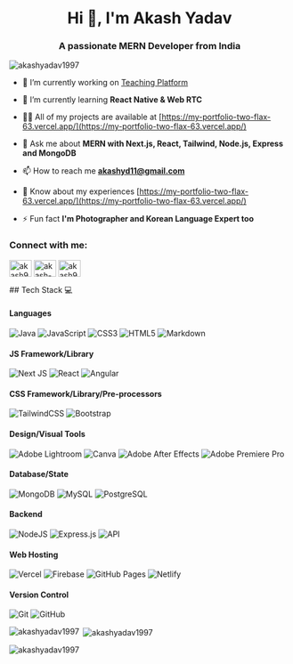 <h1 align="center">Hi 👋, I'm Akash Yadav</h1>
<h3 align="center">A passionate MERN Developer from India</h3>

<p align="left"> <img src="https://komarev.com/ghpvc/?username=akashyadav1997&label=Profile%20views&color=0e75b6&style=flat" alt="akashyadav1997" /> </p>

- 🔭 I’m currently working on [Teaching Platform](https://teaching-platform-client-xi.vercel.app/)

- 🌱 I’m currently learning **React Native & Web RTC**

- 👨‍💻 All of my projects are available at [https://my-portfolio-two-flax-63.vercel.app/](https://my-portfolio-two-flax-63.vercel.app/)

- 💬 Ask me about **MERN with Next.js, React, Tailwind, Node.js, Express and MongoDB**

- 📫 How to reach me **akashyd11@gmail.com**

- 📄 Know about my experiences [https://my-portfolio-two-flax-63.vercel.app/](https://my-portfolio-two-flax-63.vercel.app/)

- ⚡ Fun fact **I'm Photographer and Korean Language Expert too**

<h3 align="left">Connect with me:</h3>
<p align="left">
<a href="https://twitter.com/akash97yadav" target="blank"><img align="center" src="https://raw.githubusercontent.com/rahuldkjain/github-profile-readme-generator/master/src/images/icons/Social/twitter.svg" alt="akash97yadav" height="30" width="40" /></a>
<a href="https://linkedin.com/in/akash-yadav-5b19a921a/" target="blank"><img align="center" src="https://raw.githubusercontent.com/rahuldkjain/github-profile-readme-generator/master/src/images/icons/Social/linked-in-alt.svg" alt="akash-yadav-5b19a921a/" height="30" width="40" /></a>
<a href="https://instagram.com/akash97.yadav/" target="blank"><img align="center" src="https://raw.githubusercontent.com/rahuldkjain/github-profile-readme-generator/master/src/images/icons/Social/instagram.svg" alt="akash97.yadav/" height="30" width="40" /></a>
</p>
## Tech Stack 💻

#### Languages
![Java](https://img.shields.io/badge/-Java-000?style=for-the-badge&logo=java)
![JavaScript](https://img.shields.io/badge/-JavaScript-000?style=for-the-badge&logo=javascript)
![CSS3](https://img.shields.io/badge/-CSS3-000?style=for-the-badge&logo=css3)
![HTML5](https://img.shields.io/badge/-HTML5-000?style=for-the-badge&logo=html5)
![Markdown](https://img.shields.io/badge/-Markdown-000?style=for-the-badge&logo=markdown)

#### JS Framework/Library
![Next JS](https://img.shields.io/badge/-NextJS-000?style=for-the-badge&logo=next.js)
![React](https://img.shields.io/badge/-ReactJS-000?style=for-the-badge&logo=react)
![Angular](https://img.shields.io/badge/-AngularJS-000?style=for-the-badge&logo=angular)

#### CSS Framework/Library/Pre-processors
![TailwindCSS](https://img.shields.io/badge/-TailwindCSS-000?style=for-the-badge&logo=tailwind-css)
![Bootstrap](https://img.shields.io/badge/-Bootstrap-000?style=for-the-badge&logo=bootstrap)

#### Design/Visual Tools
![Adobe Lightroom](https://img.shields.io/badge/-Adobe%20Lightroom-000?style=for-the-badge&logo=adobe%20lightroom)
![Canva](https://img.shields.io/badge/-Canva-000?style=for-the-badge&logo=canva)
![Adobe After Effects](https://img.shields.io/badge/-Adobe%20After%20Effects-000?style=for-the-badge&logo=Adobe%20After%20Effects&logoColor=white)
![Adobe Premiere Pro](https://img.shields.io/badge/Adobe%20Premiere%20Pro-000?style=for-the-badge&logo=Adobe%20Premiere%20Pro&logoColor=white)

#### Database/State
![MongoDB](https://img.shields.io/badge/-MongoDB-000?style=for-the-badge&logo=mongodb)
![MySQL](https://img.shields.io/badge/-MySQL-000?style=for-the-badge&logo=mysql)
![PostgreSQL](https://img.shields.io/badge/-PostgreSQL-000?style=for-the-badge&logo=postgresql)

#### Backend
![NodeJS](https://img.shields.io/badge/-NodeJS-000?style=for-the-badge&logo=node.js&logoColor=pink)
![Express.js](https://img.shields.io/badge/-ExpressJS-000?style=for-the-badge&logo=express)
![API](https://img.shields.io/badge/-API-000?style=for-the-badge&logo=fastapi)

#### Web Hosting
![Vercel](https://img.shields.io/badge/-Vercel-000?style=for-the-badge&logo=vercel)
![Firebase](https://img.shields.io/badge/-Firebase-000?style=for-the-badge&logo=firebase)
![GitHub Pages](https://img.shields.io/badge/-GitHub%20Pages-000?style=for-the-badge&logo=github)
![Netlify](https://img.shields.io/badge/-Netlify-000?style=for-the-badge&logo=netlify)

#### Version Control
![Git](https://img.shields.io/badge/-Git-000?style=for-the-badge&logo=git)
![GitHub](https://img.shields.io/badge/-GitHub-000?style=for-the-badge&logo=github)

<p><img align="left" src="https://github-readme-stats.vercel.app/api/top-langs?username=akashyadav1997&show_icons=true&locale=en&layout=compact" alt="akashyadav1997" /></p>

<p>&nbsp;<img align="center" src="https://github-readme-stats.vercel.app/api?username=akashyadav1997&show_icons=true&locale=en" alt="akashyadav1997" /></p>

<p><img align="center" src="https://github-readme-streak-stats.herokuapp.com/?user=akashyadav1997&" alt="akashyadav1997" /></p>
